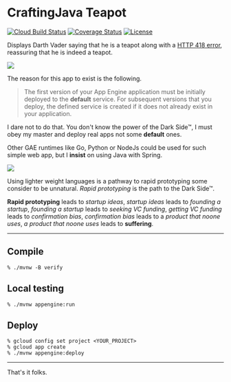 # CraftingJava Teapot

[![Cloud Build Status](https://storage.googleapis.com/build.craftingjava.com/craftingjava-teapot/master/build/status.svg)](https://storage.googleapis.com/build.craftingjava.com/craftingjava-teapot/master/build/log.txt)
[![Coverage Status](http://storage.googleapis.com/build.craftingjava.com/craftingjava-teapot/master/test/coverage.svg)](http://storage.googleapis.com/build.craftingjava.com/craftingjava-teapot/master/test/jacoco/index.html)
[![License](https://img.shields.io/badge/License-Apache%202.0-blue.svg)](https://opensource.org/licenses/Apache-2.0)

Displays Darth Vader saying that he is a teapot along with a
[HTTP 418 error](https://developer.mozilla.org/en-US/docs/Web/HTTP/Status/418), reassuring that he
is indeed a teapot.

![](https://i.imgflip.com/3cctwe.jpg)

The reason for this app to exist is the following.

> The first version of your App Engine application must be initially deployed to the **default**
service. For subsequent versions that you deploy, the defined service is created if it does not
>already exist in your application.

I dare not to do that. You don't know the power of the Dark Side&trade;, I must obey my master and
deploy real apps not some **default** ones.

Other GAE runtimes like Go, Python or NodeJs could be used for such simple web app, but I **insist**
on using Java with Spring.

![](https://i.imgflip.com/3ccytf.jpg)

Using lighter weight languages is a pathway to rapid prototyping some consider to be unnatural.
*Rapid prototyping* is the path to the Dark Side&trade;.

**Rapid prototyping** leads to *startup ideas*, *startup ideas* leads to *founding a startup*,
*founding a startup* leads to *seeking VC funding*, *getting VC funding* leads to
*confirmation bias*, *confirmation bias* leads to a *product that noone uses*,
*a product that noone uses* leads to **suffering**.

-----

## Compile

```
% ./mvnw -B verify
```

## Local testing

```
% ./mvnw appengine:run
```

## Deploy

```
% gcloud config set project <YOUR_PROJECT>
% gcloud app create
% ./mvnw appengine:deploy
```

-----

That's it folks.
